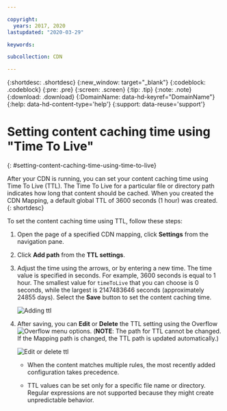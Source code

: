 ```yaml
---

copyright:
  years: 2017, 2020
lastupdated: "2020-03-29"

keywords:

subcollection: CDN

---
```


{:shortdesc: .shortdesc}
{:new_window: target="_blank"}
{:codeblock: .codeblock}
{:pre: .pre}
{:screen: .screen}
{:tip: .tip}
{:note: .note}
{:download: .download}
{:DomainName: data-hd-keyref="DomainName"}
{:help: data-hd-content-type='help'}
{:support: data-reuse='support'}

# Setting content caching time using "Time To Live"
{: #setting-content-caching-time-using-time-to-live}

After your CDN is running, you can set your content caching time using Time To Live (TTL). The Time To Live for a particular file or directory path indicates how long that content should be cached. When you created the CDN Mapping, a default global TTL of 3600 seconds (1 hour) was created.
{: shortdesc}

To set the content caching time using TTL, follow these steps:

1. Open the page of a specified CDN mapping, click **Settings** from the navigation pane.
2. Click **Add path** from the **TTL settings**.
3. Adjust the time using the arrows, or by entering a new time. The time value is specified in seconds. For example, 3600 seconds is equal to 1 hour. The smallest value for `timeToLive` that you can choose is 0 seconds, while the largest is 2147483646 seconds (approximately 24855 days). Select the **Save** button to set the content caching time.

   ![Adding ttl](images/adding-path.png)

4. After saving, you can **Edit** or **Delete** the TTL setting using the Overflow ![Overflow menu](images/overflow.png) options. (**NOTE**: The path for TTL cannot be changed. If the Mapping path is changed, the TTL path is updated automatically.)

   ![Edit or delete ttl](images/edit-delete-ttl-setting.png)

   * When the content matches multiple rules, the most recently added configuration takes precedence.

   * TTL values can be set only for a specific file name or directory. Regular expressions are not supported because they might create unpredictable behavior.

